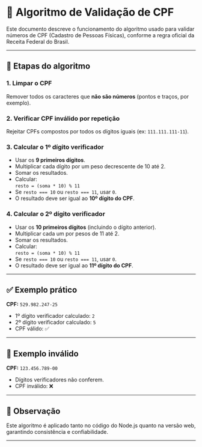 # 🧮 Algoritmo de Validação de CPF

Este documento descreve o funcionamento do algoritmo usado para validar números de CPF (Cadastro de Pessoas Físicas), conforme a regra oficial da Receita Federal do Brasil.

---

## 📌 Etapas do algoritmo

### 1. Limpar o CPF
Remover todos os caracteres que **não são números** (pontos e traços, por exemplo).

### 2. Verificar CPF inválido por repetição
Rejeitar CPFs compostos por todos os dígitos iguais (ex: `111.111.111-11`).

### 3. Calcular o 1º dígito verificador
- Usar os **9 primeiros dígitos**.
- Multiplicar cada dígito por um peso decrescente de 10 até 2.
- Somar os resultados.
- Calcular:  
  `resto = (soma * 10) % 11`
- Se `resto === 10` ou `resto === 11`, usar `0`.  
- O resultado deve ser igual ao **10º dígito do CPF**.

### 4. Calcular o 2º dígito verificador
- Usar os **10 primeiros dígitos** (incluindo o dígito anterior).
- Multiplicar cada um por pesos de 11 até 2.
- Somar os resultados.
- Calcular:  
  `resto = (soma * 10) % 11`
- Se `resto === 10` ou `resto === 11`, usar `0`.  
- O resultado deve ser igual ao **11º dígito do CPF**.

---

## ✅ Exemplo prático

**CPF:** `529.982.247-25`

- 1º dígito verificador calculado: `2`
- 2º dígito verificador calculado: `5`
- CPF válido: ✅

---

## 🚫 Exemplo inválido

**CPF:** `123.456.789-00`

- Dígitos verificadores não conferem.
- CPF inválido: ❌

---

## 🧪 Observação

Este algoritmo é aplicado tanto no código do Node.js quanto na versão web, garantindo consistência e confiabilidade.

---
